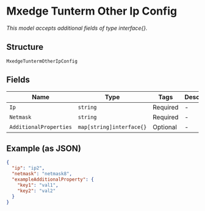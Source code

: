 
# Mxedge Tunterm Other Ip Config

*This model accepts additional fields of type interface{}.*

## Structure

`MxedgeTuntermOtherIpConfig`

## Fields

| Name | Type | Tags | Description |
|  --- | --- | --- | --- |
| `Ip` | `string` | Required | - |
| `Netmask` | `string` | Required | - |
| `AdditionalProperties` | `map[string]interface{}` | Optional | - |

## Example (as JSON)

```json
{
  "ip": "ip2",
  "netmask": "netmask8",
  "exampleAdditionalProperty": {
    "key1": "val1",
    "key2": "val2"
  }
}
```

